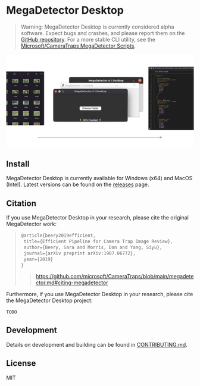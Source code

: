 # MegaDetector Desktop

> Warning: MegaDetector Desktop is currently considered alpha software. Expect bugs and crashes, and please report them on the [GitHub repository](https://github.com/bencevans/megadetector-desktop). For a more stable CLI utility, see the [Microsoft/CameraTraps MegaDetector Scripts](https://github.com/microsoft/CameraTraps/blob/main/megadetector.md#using-the-model).


![MegaDetector Desktop Splash Image](./splash.png)

## Install

MegaDetector Desktop is currently available for Windows (x64) and MacOS (Intel). Latest versions can be found on the [releases](https://github.com/bencevans/megadetector-desktop/releases) page.

## Citation

If you use MegaDetector Desktop in your research, please cite the original MegaDetector work:

> ```
> @article{beery2019efficient,
>  title={Efficient Pipeline for Camera Trap Image Review},
>  author={Beery, Sara and Morris, Dan and Yang, Siyu},
>  journal={arXiv preprint arXiv:1907.06772},
>  year={2019}
>}
>```
>
> > https://github.com/microsoft/CameraTraps/blob/main/megadetector.md#citing-megadetector

Furthermore, if you use MegaDetector Desktop in your research, please cite the MegaDetector Desktop project:

```
TODO
```


## Development

Details on development and building can be found in [CONTRIBUTING.md](./CONTRIBUTING.md).


## License

MIT